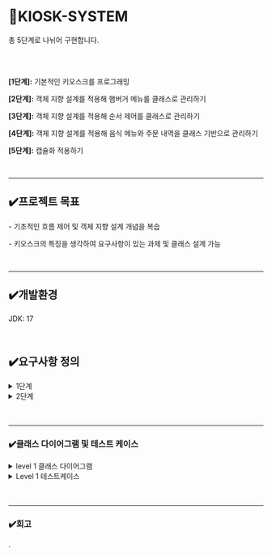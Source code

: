 <h1>📌KIOSK-SYSTEM</h1>

 <p>총 5단계로 나뉘어 구현합니다.</p>
 <br>
<br>
 <p><b>[1단계]:</b> 기본적인 키오스크를 프로그래밍</p>
 <p><b>[2단계]:</b> 객체 지향 설계를 적용해 햄버거 메뉴를 클래스로 관리하기</p>
 <p><b>[3단계]:</b> 객체 지향 설계를 적용해 순서 제어를 클래스로 관리하기</p>
 <p><b>[4단계]:</b> 객체 지향 설계를 적용해 음식 메뉴와 주문 내역을 클래스 기반으로 관리하기</p>
 <p><b>[5단계]:</b> 캡슐화 적용하기</p>
<br>
<hr>
<h2>✔️프로젝트 목표</h2>
<p> - 기초적인 흐름 제어 및 객체 지향 설계 개념을 복습</p>
<p> - 키오스크의 특징을 생각하여 요구사항이 있는 과제 및 클래스 설계 가능</p>
 <br>
<hr>
<h2>✔️개발환경</h2>
<p>JDK: 17</p>
<br>
<h2>✔️요구사항 정의</h2>
<details>
<summary>1단계</summary>
 <p><b>1. 햄버거 메뉴 출력 및 선택하기</b></p>
 <p> - Scanner를 사용하여 여러 햄버거 메뉴를 출력합니다.</p>
 <p> - 제시된 메뉴 중 입력받은 숫자에 따라 다른 로직을 실행하는 코드를 작성합니다.</p>
 <p> - 반복문을 이용해서 특정 번호가 입력되면 프로그램을 종료합니다.</p>
<br>
 </details>

 
 <details>
<summary>2단계</summary>
 <p><b>1. MenuItem 클래스 생성하기 </b></p>
 <p>  - 설명: 개별 음식 항목을 관리하는 클래스입니다. 현재는 햄버거만 관리합니다.</p>
 <p>  - 클래스는 이름, 가격, 설명 필드를 갖습니다.</p>
 <p>  - main함수에서 MenuItem 클래스를 활용하여 햄버거 메뉴를 출력합니다.</p>
 <p>  - MenuItem 객체 생성을 통해 이름, 가격, 설명을 세팅합니다.</p>
 <p>키워드: new</p>
 <p>  - List를 선언하여 여러 MenuItem을 추가합니다.</p>
 <p>List<MenuItem> menuItems=new ArrayList<>();</p>
 <p>  - 반복문을 활용해 menuItems를 탐색하면서 하나씩 접근합니다.</p>
<br>
 </details>

<!--3~5단계 작성 및 클래스 다이어그램+테스트케이스-->


<br>
<br>
<hr>
<h3>✔️클래스 다이어그램 및 테스트 케이스</h3>
 <details>
  <summary>level 1 클래스 다이어그램</summary>
</details>
<details>
<summary>Level 1 테스트케이스</summary>
</tbody></table>
</details>
<br>
<br>
<hr>
<h3>✔️회고</h3>
<p>.</p>
